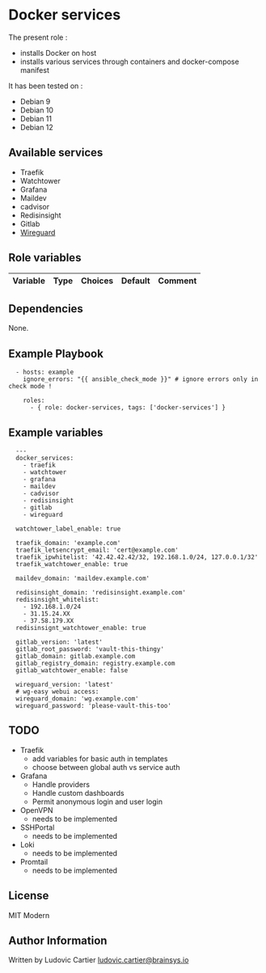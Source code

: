 Docker services
===============

The present role :
  - installs Docker on host
  - installs various services through containers and docker-compose manifest

It has been tested on :
  - Debian 9
  - Debian 10
  - Debian 11
  - Debian 12

Available services
------------------

  - Traefik
  - Watchtower
  - Grafana
  - Maildev
  - cadvisor
  - Redisinsight
  - Gitlab
  - [Wireguard](https://github.com/wg-easy/wg-easy)

Role variables
---------------

| Variable                                     | Type    | Choices                                                                            | Default                 | Comment         |
|----------------------------------------------|---------|------------------------------------------------------------------------------------|-------------------------|-----------------|

Dependencies
------------

None.

Example Playbook
----------------

```
  - hosts: example
    ignore_errors: "{{ ansible_check_mode }}" # ignore errors only in check mode !

    roles:
      - { role: docker-services, tags: ['docker-services'] }
```

Example variables
-----------------

```
  ---
  docker_services:
    - traefik
    - watchtower
    - grafana
    - maildev
    - cadvisor
    - redisinsight
    - gitlab
    - wireguard

  watchtower_label_enable: true

  traefik_domain: 'example.com'
  traefik_letsencrypt_email: 'cert@example.com'
  traefik_ipwhitelist: '42.42.42.42/32, 192.168.1.0/24, 127.0.0.1/32'
  traefik_watchtower_enable: true

  maildev_domain: 'maildev.example.com'

  redisinsight_domain: 'redisinsight.example.com'
  redisinsight_whitelist:
    - 192.168.1.0/24
    - 31.15.24.XX
    - 37.58.179.XX
  redisinsignt_watchtower_enable: true

  gitlab_version: 'latest'
  gitlab_root_password: 'vault-this-thingy'
  gitlab_domain: gitlab.example.com
  gitlab_registry_domain: registry.example.com
  gitlab_watchtower_enable: false

  wireguard_version: 'latest'
  # wg-easy webui access:
  wireguard_domain: 'wg.example.com'
  wireguard_password: 'please-vault-this-too'
```

TODO
----

- Traefik
  - add variables for basic auth in templates
  - choose between global auth vs service auth
- Grafana
  - Handle providers
  - Handle custom dashboards
  - Permit anonymous login and user login
- OpenVPN
  - needs to be implemented
- SSHPortal
  - needs to be implemented
- Loki
  - needs to be implemented
- Promtail
  - needs to be implemented

License
-------

MIT Modern

Author Information
------------------

Written by Ludovic Cartier <ludovic.cartier@brainsys.io>
